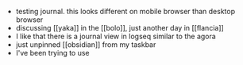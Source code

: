 - testing journal. this looks different on mobile browser than desktop browser
- discussing [[yaka]] in the [[bolo]], just another day in [[flancia]]
- I like that there is a journal view in logseq similar to the agora
- just unpinned [[obsidian]] from my taskbar
- I've been trying to use